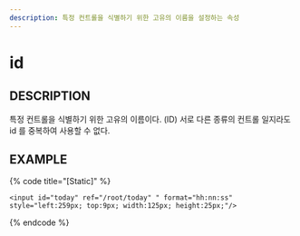 ```yaml
---
description: 특정 컨트롤을 식별하기 위한 고유의 이름을 설정하는 속성     
---
```


#   id                       

## DESCRIPTION

특정 컨트롤을 식별하기 위한 고유의 이름이다. (ID)
서로 다른 종류의 컨트롤 일지라도 id 를 중복하여 사용할 수 없다.   
  
## EXAMPLE

{% code title="\[Static\]" %}
```markup
<input id="today" ref="/root/today" " format="hh:nn:ss" style="left:259px; top:9px; width:125px; height:25px;"/>  
```
{% endcode %}